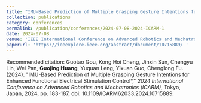 ```yaml
---
title: "IMU-Based Prediction of Multiple Grasping Gesture Intentions for Enhanced Functional Electrical Stimulation Control* "
collection: publications
category: conferences
permalink: /publication/conferences/2024-07-08-2024-ICARM-1
date: 2024-07-08
venue: 'IEEE International Conference on Advanced Robotics and Mechatronics (ICARM2024), Tokyo, Japan.'
paperurl: 'https://ieeexplore.ieee.org/abstract/document/10715889/ '
---
```

Recommended citation: Guotao Gou, Kong Hoi Cheng, Jinxin Sun, Chengyu Lin, Wei Pan, **Guojing Huang**, Yuquan Leng, Yixuan Guo, Chenglong Fu. (2024). "IMU-Based Prediction of Multiple Grasping Gesture Intentions for Enhanced Functional Electrical Stimulation Control*," <i>2024 International Conference on Advanced Robotics and Mechatronics (ICARM)</i>, Tokyo, Japan, 2024, pp. 183-187, doi: 10.1109/ICARM62033.2024.10715889.